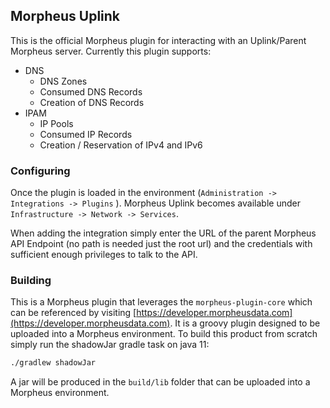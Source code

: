## Morpheus Uplink

This is the official Morpheus plugin for interacting with an Uplink/Parent Morpheus server.  Currently this plugin supports:

* DNS
  * DNS Zones
  * Consumed DNS Records
  * Creation of DNS Records
* IPAM
  * IP Pools
  * Consumed IP Records
  * Creation / Reservation of IPv4 and IPv6

### Configuring

Once the plugin is loaded in the environment (`Administration -> Integrations -> Plugins` ). Morpheus Uplink becomes available under `Infrastructure -> Network -> Services`.

When adding the integration simply enter the URL of the parent Morpheus API Endpoint (no path is needed just the root url) and the credentials with sufficient enough privileges to talk to the API.

### Building

This is a Morpheus plugin that leverages the `morpheus-plugin-core` which can be referenced by visiting [https://developer.morpheusdata.com](https://developer.morpheusdata.com). It is a groovy plugin designed to be uploaded into a Morpheus environment. To build this product from scratch simply run the shadowJar gradle task on java 11:

```bash
./gradlew shadowJar
```

A jar will be produced in the `build/lib` folder that can be uploaded into a Morpheus environment.